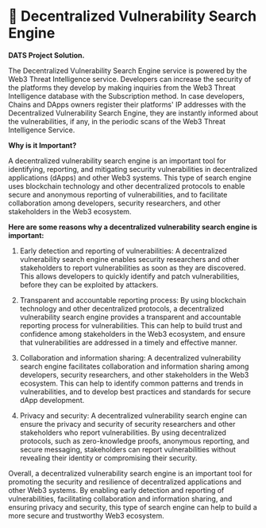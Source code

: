 # 🔐 Decentralized Vulnerability Search Engine
**DATS Project Solution.**

The Decentralized Vulnerability Search Engine service is powered by the Web3 Threat Intelligence service. Developers can increase the security of the platforms they develop by making inquiries from the Web3 Threat Intelligence database with the Subscription method. In case developers, Chains and DApps owners register their platforms' IP addresses with the Decentralized Vulnerability Search Engine, they are instantly informed about the vulnerabilities, if any, in the periodic scans of the Web3 Threat Intelligence Service.

**Why is it Important?**

A decentralized vulnerability search engine is an important tool for identifying, reporting, and mitigating security vulnerabilities in decentralized applications (dApps) and other Web3 systems. This type of search engine uses blockchain technology and other decentralized protocols to enable secure and anonymous reporting of vulnerabilities, and to facilitate collaboration among developers, security researchers, and other stakeholders in the Web3 ecosystem.

**Here are some reasons why a decentralized vulnerability search engine is important:**

1. Early detection and reporting of vulnerabilities: A decentralized vulnerability search engine enables security researchers and other stakeholders to report vulnerabilities as soon as they are discovered. This allows developers to quickly identify and patch vulnerabilities, before they can be exploited by attackers.

2. Transparent and accountable reporting process: By using blockchain technology and other decentralized protocols, a decentralized vulnerability search engine provides a transparent and accountable reporting process for vulnerabilities. This can help to build trust and confidence among stakeholders in the Web3 ecosystem, and ensure that vulnerabilities are addressed in a timely and effective manner.

3. Collaboration and information sharing: A decentralized vulnerability search engine facilitates collaboration and information sharing among developers, security researchers, and other stakeholders in the Web3 ecosystem. This can help to identify common patterns and trends in vulnerabilities, and to develop best practices and standards for secure dApp development.

4. Privacy and security: A decentralized vulnerability search engine can ensure the privacy and security of security researchers and other stakeholders who report vulnerabilities. By using decentralized protocols, such as zero-knowledge proofs, anonymous reporting, and secure messaging, stakeholders can report vulnerabilities without revealing their identity or compromising their security.

Overall, a decentralized vulnerability search engine is an important tool for promoting the security and resilience of decentralized applications and other Web3 systems. By enabling early detection and reporting of vulnerabilities, facilitating collaboration and information sharing, and ensuring privacy and security, this type of search engine can help to build a more secure and trustworthy Web3 ecosystem.
